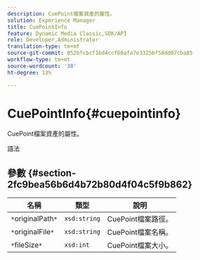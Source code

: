 ```yaml
---
description: CuePoint檔案資產的屬性。
solution: Experience Manager
title: CuePointInfo
feature: Dynamic Media Classic,SDK/API
role: Developer,Administrator
translation-type: tm+mt
source-git-commit: 052bfcbcf1bd4ccf60afa7e3325bf58dd07cba85
workflow-type: tm+mt
source-wordcount: '38'
ht-degree: 13%

---
```



# CuePointInfo{#cuepointinfo}

CuePoint檔案資產的屬性。

語法

## 參數 {#section-2fc9bea56b6d4b72b80d4f04c5f9b862}

| 名稱 | 類型 | 說明 |
|---|---|---|
| `*`originalPath`*` | `xsd:string` | CuePoint檔案路徑。 |
| `*`originalFile`*` | `xsd:string` | CuePoint檔案名稱。 |
| `*`fileSize`*` | `xsd:int` | CuePoint檔案大小。 |

